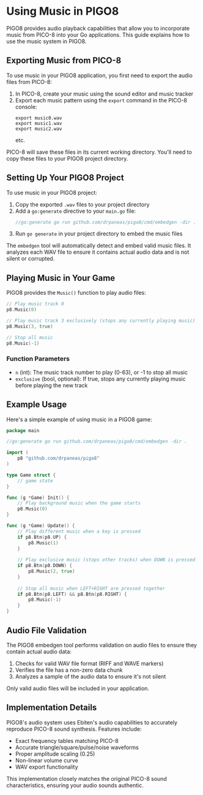 # Using Music in PIGO8

PIGO8 provides audio playback capabilities that allow you to incorporate music from PICO-8 into your Go applications. This guide explains how to use the music system in PIGO8.

## Exporting Music from PICO-8

To use music in your PIGO8 application, you first need to export the audio files from PICO-8:

1. In PICO-8, create your music using the sound editor and music tracker
2. Export each music pattern using the `export` command in the PICO-8 console:
   ```
   export music0.wav
   export music1.wav
   export music2.wav
   ```
   etc.

PICO-8 will save these files in its current working directory. You'll need to copy these files to your PIGO8 project directory.

## Setting Up Your PIGO8 Project

To use music in your PIGO8 project:

1. Copy the exported `.wav` files to your project directory
2. Add a `go:generate` directive to your `main.go` file:
   ```go
   //go:generate go run github.com/drpaneas/pigo8/cmd/embedgen -dir .
   ```
3. Run `go generate` in your project directory to embed the music files

The `embedgen` tool will automatically detect and embed valid music files. It analyzes each WAV file to ensure it contains actual audio data and is not silent or corrupted.

## Playing Music in Your Game

PIGO8 provides the `Music()` function to play audio files:

```go
// Play music track 0
p8.Music(0)

// Play music track 3 exclusively (stops any currently playing music)
p8.Music(3, true)

// Stop all music
p8.Music(-1)
```

### Function Parameters

- `n` (int): The music track number to play (0-63), or -1 to stop all music
- `exclusive` (bool, optional): If true, stops any currently playing music before playing the new track

## Example Usage

Here's a simple example of using music in a PIGO8 game:

```go
package main

//go:generate go run github.com/drpaneas/pigo8/cmd/embedgen -dir .

import (
    p8 "github.com/drpaneas/pigo8"
)

type Game struct {
    // game state
}

func (g *Game) Init() {
    // Play background music when the game starts
    p8.Music(0)
}

func (g *Game) Update() {
    // Play different music when a key is pressed
    if p8.Btn(p8.UP) {
        p8.Music(1)
    }
    
    // Play exclusive music (stops other tracks) when DOWN is pressed
    if p8.Btn(p8.DOWN) {
        p8.Music(2, true)
    }
    
    // Stop all music when LEFT+RIGHT are pressed together
    if p8.Btn(p8.LEFT) && p8.Btn(p8.RIGHT) {
        p8.Music(-1)
    }
}
```

## Audio File Validation

The PIGO8 embedgen tool performs validation on audio files to ensure they contain actual audio data:

1. Checks for valid WAV file format (RIFF and WAVE markers)
2. Verifies the file has a non-zero data chunk
3. Analyzes a sample of the audio data to ensure it's not silent

Only valid audio files will be included in your application.

## Implementation Details

PIGO8's audio system uses Ebiten's audio capabilities to accurately reproduce PICO-8 sound synthesis. Features include:

- Exact frequency tables matching PICO-8
- Accurate triangle/square/pulse/noise waveforms
- Proper amplitude scaling (0.25)
- Non-linear volume curve
- WAV export functionality

This implementation closely matches the original PICO-8 sound characteristics, ensuring your audio sounds authentic.
